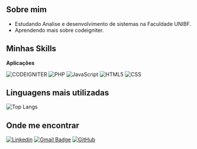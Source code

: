 ## Sobre mim
- Estudando Analise e desenvolvimento de sistemas na Faculdade UNIBF.
- Aprendendo mais sobre codeigniter. 

## Minhas Skills

**Aplicações**

![CODEIGNITER](https://img.shields.io/badge/-Codeigniter-333333?style=flat&logo=CODEIGNITER&logoColor=1572B6)
![PHP](https://img.shields.io/badge/-PHP-333333?style=flat&logo=PHP&logoColor=1572B6)
![JavaScript](https://img.shields.io/badge/-JavaScript-333333?style=flat&logo=javascript)
![HTML5](https://img.shields.io/badge/-HTML5-333333?style=flat&logo=HTML5)
![CSS](https://img.shields.io/badge/-CSS-333333?style=flat&logo=CSS3&logoColor=1572B6)


<!--
**DevOps**

![Git](https://img.shields.io/badge/-Git-333333?style=flat&logo=git)
![GitHub](https://img.shields.io/badge/-GitHub-333333?style=flat&logo=github)

**Ferramentas de desenvolvimento**

![Visual Studio Code](https://img.shields.io/badge/-Visual%20Studio%20Code-333333?style=flat&logo=visual-studio-code&logoColor=007ACC)
![Trello](https://img.shields.io/badge/-Trello-333333?style=flat&logo=trello&logoColor=007ACC)

## Isso vai melhorar! 

[![card](https://github-readme-stats.vercel.app/api?username=matheuszuge&theme=dark)](https://github.com/anuraghazra/github-readme-stats)
--->

## Linguagens mais utilizadas

![Top Langs](https://github-readme-stats.vercel.app/api/top-langs/?username=matheuszuge&theme=dark&layout=compact)


## Onde me encontrar

[![Linkedin](https://img.shields.io/badge/-matheusrobertozuge-blue?style=flat-square&logo=Linkedin&logoColor=white&link=https://www.linkedin.com/in/matheusrobertozuge-6b6ab1182/)](https://www.linkedin.com/in/matheusrobertozuge-6b6ab1182/)
[![Gmail Badge](https://img.shields.io/badge/-matheusrzuge@gmail.com-006bed?style=flat-square&logo=Gmail&logoColor=white&link=mailto:matheusrzuge@gmail.com)](mailto:matheusrzuge@gmail.com)
[![GitHub](https://img.shields.io/github/followers/matheuszuge?label=follow&style=social)](https://github.com/matheuszuge)
